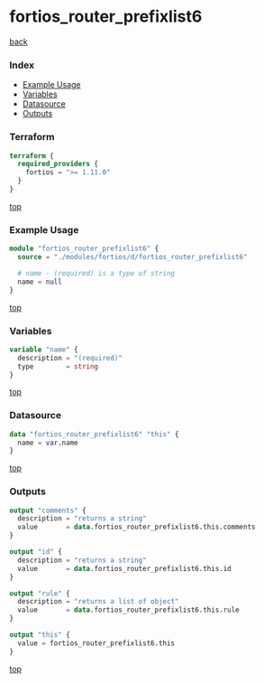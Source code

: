 # fortios_router_prefixlist6

[back](../fortios.md)

### Index

- [Example Usage](#example-usage)
- [Variables](#variables)
- [Datasource](#datasource)
- [Outputs](#outputs)

### Terraform

```terraform
terraform {
  required_providers {
    fortios = ">= 1.11.0"
  }
}
```

[top](#index)

### Example Usage

```terraform
module "fortios_router_prefixlist6" {
  source = "./modules/fortios/d/fortios_router_prefixlist6"

  # name - (required) is a type of string
  name = null
}
```

[top](#index)

### Variables

```terraform
variable "name" {
  description = "(required)"
  type        = string
}
```

[top](#index)

### Datasource

```terraform
data "fortios_router_prefixlist6" "this" {
  name = var.name
}
```

[top](#index)

### Outputs

```terraform
output "comments" {
  description = "returns a string"
  value       = data.fortios_router_prefixlist6.this.comments
}

output "id" {
  description = "returns a string"
  value       = data.fortios_router_prefixlist6.this.id
}

output "rule" {
  description = "returns a list of object"
  value       = data.fortios_router_prefixlist6.this.rule
}

output "this" {
  value = fortios_router_prefixlist6.this
}
```

[top](#index)
